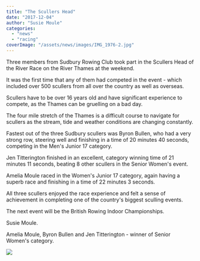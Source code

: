 ```yaml
---
title: "The Scullers Head"
date: "2017-12-04"
author: "Susie Moule"
categories: 
  - "news"
  - "racing"
coverImage: "/assets/news/images/IMG_1976-2.jpg"
---
```


Three members from Sudbury Rowing Club took part in the Scullers Head of the River Race on the River Thames at the weekend.

It was the first time that any of them had competed in the event - which included over 500 scullers from all over the country as well as overseas.

Scullers have to be over 16 years old and have significant experience to compete, as the Thames can be gruelling on a bad day.

The four mile stretch of the Thames is a difficult course to navigate for scullers as the stream, tide and weather conditions are changing constantly.

Fastest out of the three Sudbury scullers was Byron Bullen, who had a very strong row, steering well and finishing in a time of 20 minutes 40 seconds, competing in the Men's Junior 17 category.

Jen Titterington finished in an excellent, category winning time of 21 minutes 11 seconds, beating 8 other scullers in the Senior Women's event.

Amelia Moule raced in the Women's Junior 17 category, again having a superb race and finishing in a time of 22 minutes 3 seconds.

All three scullers enjoyed the race experience and felt a sense of achievement in completing one of the country's biggest sculling events.

The next event will be the British Rowing Indoor Championships.

Susie Moule.

Amelia Moule, Byron Bullen and Jen Titterington - winner of Senior Women's category.

[![](/assets/news/images/IMG_1976-768x1024.jpg)](http://sudburyrowingclub.org.uk/wp-content/uploads/2017/12/IMG_1976.jpg)
